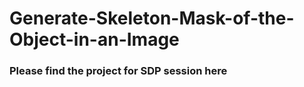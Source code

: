 # Generate-Skeleton-Mask-of-the-Object-in-an-Image

### Please find the project for SDP session here
